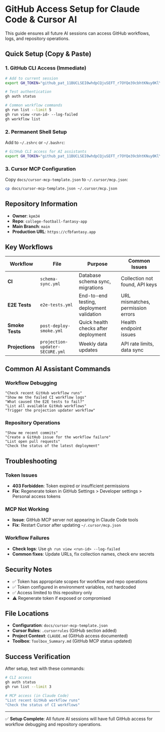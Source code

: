 # GitHub Access Setup for Claude Code & Cursor AI

This guide ensures all future AI sessions can access GitHub workflows, logs, and repository operations.

## Quick Setup (Copy & Paste)

### 1. GitHub CLI Access (Immediate)
```bash
# Add to current session
export GH_TOKEN="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"

# Test authentication  
gh auth status

# Common workflow commands
gh run list --limit 5
gh run view <run-id> --log-failed
gh workflow list
```

### 2. Permanent Shell Setup
Add to `~/.zshrc` or `~/.bashrc`:
```bash
# GitHub CLI access for AI assistants
export GH_TOKEN="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"
```

### 3. Cursor MCP Configuration
Copy `docs/cursor-mcp-template.json` to `~/.cursor/mcp.json`:
```bash
cp docs/cursor-mcp-template.json ~/.cursor/mcp.json
```

## Repository Information
- **Owner**: `kpm34`
- **Repo**: `college-football-fantasy-app`
- **Main Branch**: `main`
- **Production URL**: `https://cfbfantasy.app`

## Key Workflows
| Workflow | File | Purpose | Common Issues |
|----------|------|---------|---------------|
| **CI** | `schema-sync.yml` | Database schema sync, migrations | Collection not found, API keys |
| **E2E Tests** | `e2e-tests.yml` | End-to-end testing, deployment validation | URL mismatches, permission errors |
| **Smoke Tests** | `post-deploy-smoke.yml` | Quick health checks after deployment | Health endpoint issues |
| **Projections** | `projection-updater-SECURE.yml` | Weekly data updates | API rate limits, data sync |

## Common AI Assistant Commands

### Workflow Debugging
```
"Check recent GitHub workflow runs"
"Show me the failed CI workflow logs" 
"What caused the E2E tests to fail?"
"List all available GitHub workflows"
"Trigger the projection updater workflow"
```

### Repository Operations  
```
"Show me recent commits"
"Create a GitHub issue for the workflow failure"
"List open pull requests"
"Check the status of the latest deployment"
```

## Troubleshooting

### Token Issues
- **403 Forbidden**: Token expired or insufficient permissions
- **Fix**: Regenerate token in GitHub Settings > Developer settings > Personal access tokens

### MCP Not Working
- **Issue**: GitHub MCP server not appearing in Claude Code tools
- **Fix**: Restart Cursor after updating `~/.cursor/mcp.json`

### Workflow Failures
- **Check logs**: Use `gh run view <run-id> --log-failed`
- **Common fixes**: Update URLs, fix collection names, check env secrets

## Security Notes
- ✅ Token has appropriate scopes for workflow and repo operations
- ✅ Token configured in environment variables, not hardcoded
- ✅ Access limited to this repository only
- ⚠️ Regenerate token if exposed or compromised

## File Locations
- **Configuration**: `docs/cursor-mcp-template.json`  
- **Cursor Rules**: `.cursorrules` (GitHub section added)
- **Project Context**: `CLAUDE.md` (GitHub access documented)
- **Toolbox**: `Toolbox_Summary.md` (GitHub MCP status updated)

## Success Verification
After setup, test with these commands:
```bash
# CLI access
gh auth status
gh run list --limit 3

# MCP access (in Claude Code)
"List recent GitHub workflow runs"
"Check the status of CI workflows" 
```

---
✅ **Setup Complete**: All future AI sessions will have full GitHub access for workflow debugging and repository operations.